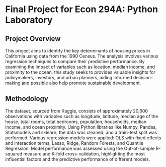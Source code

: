 # Final Project for Econ 294A: Python Laboratory

## Project Overview
This project aims to identify the key determinants of housing prices in California using data from the 1990 Census. The analysis involves various regression techniques to compare their predictive performance. By examining the impact of variables such as location, median income, and proximity to the ocean, this study seeks to provides valuable insights for policymakers, investors, and urban planners, aiding informed decision-making and possible also help promote sustainable development.

## Methodology
The dataset, sourced from Kaggle, consists of approximately 20,600 observations with variables such as longitude, latitude, median age of the house, total rooms, total bedrooms, population, households, median income, and ocean proximity. Using Python libraries like Numpy, Pandas, Statsmodels and sklearn; the data was cleaned, and a train-test split was performed. Various regression models were applied: OLS with fixed effects and interaction terms, Lasso, Ridge, Random Forests, and Quantile Regression. Model performance was assessed using the Out-of-sample R-squared measure and K-fold cross-validation, highlighting the most influential factors and the predictive performance of different models.
